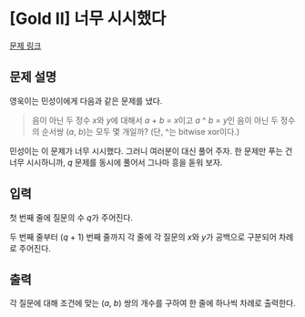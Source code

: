 # [Gold II] 너무 시시했다

[문제 링크](https://www.acmicpc.net/problem/25367) 

## 문제 설명

<p>영욱이는 민성이에게 다음과 같은 문제를 냈다.</p>

<blockquote>
<p>음이 아닌 두 정수 <i>x</i>와 <i>y</i>에 대해서 <em>a </em>+ <em>b </em>= <em>x</em>이고 <em>a </em>^ <em>b </em>= <em>y</em>인 음이 아닌 두 정수의 순서쌍 (<em>a</em>,<em> b</em>)는 모두 몇 개일까? (단, ^는 bitwise xor이다.)</p>
</blockquote>

<p>민성이는 이 문제가 너무 시시했다. 그러니 여러분이 대신 풀어 주자. 한 문제만 푸는 건 너무 시시하니까, <em>q</em> 문제를 동시에 풀어서 그나마 흥을 돋워 보자.</p>

## 입력 

 <p>첫 번째 줄에 질문의 수 <em>q</em>가 주어진다.</p>

<p>두 번째 줄부터 (<em>q</em> + 1) 번째 줄까지 각 줄에 각 질문의 <em>x</em>와 <em>y</em>가 공백으로 구분되어 차례로 주어진다.</p>

## 출력 

 <p>각 질문에 대해 조건에 맞는 (<em>a</em>, <em>b</em>)<em> </em>쌍의 개수를 구하여 한 줄에 하나씩 차례로 출력한다.</p>

